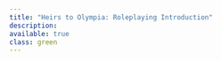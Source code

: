 ```yaml
---
title: "Heirs to Olympia: Roleplaying Introduction"
description: 
available: true
class: green
---
```

